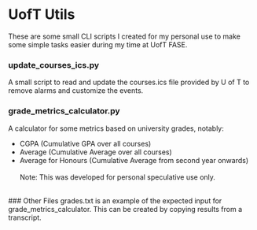 # UofT Utils
These are some small CLI scripts I created for my personal use to make some simple tasks easier during my time at UofT FASE.<br>

### update_courses_ics.py
A small script to read and update the courses.ics file provided by U of T to remove alarms and customize the events.
<br>
### grade_metrics_calculator.py
A calculator for some metrics based on university grades, notably:<br>
- CGPA (Cumulative GPA over all courses)
- Average (Cumulative Average over all courses)
- Average for Honours (Cumulative Average from second year onwards)
<br><br>
Note: This was developed for personal speculative use only.
<br>
### Other Files
grades.txt is an example of the expected input for grade_metrics_calculator. This can be created by copying results from a transcript.
<br>
